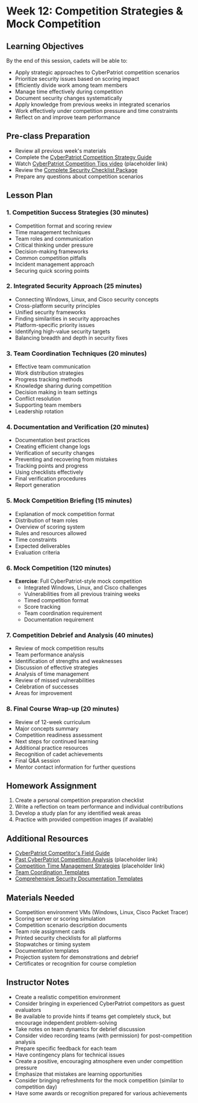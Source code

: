 # Week 12: Competition Strategies & Mock Competition

## Learning Objectives
By the end of this session, cadets will be able to:
- Apply strategic approaches to CyberPatriot competition scenarios
- Prioritize security issues based on scoring impact
- Efficiently divide work among team members
- Manage time effectively during competition
- Document security changes systematically
- Apply knowledge from previous weeks in integrated scenarios
- Work effectively under competition pressure and time constraints
- Reflect on and improve team performance

## Pre-class Preparation
- Review all previous week's materials
- Complete the [CyberPatriot Competition Strategy Guide](../../Resources/Competition_Strategy_Guide.md)
- Watch [CyberPatriot Competition Tips video](https://www.youtube.com/watch?v=example) (placeholder link)
- Review the [Complete Security Checklist Package](../../Checklists/)
- Prepare any questions about competition scenarios

## Lesson Plan

### 1. Competition Success Strategies (30 minutes)
- Competition format and scoring review
- Time management techniques
- Team roles and communication
- Critical thinking under pressure
- Decision-making frameworks
- Common competition pitfalls
- Incident management approach
- Securing quick scoring points

### 2. Integrated Security Approach (25 minutes)
- Connecting Windows, Linux, and Cisco security concepts
- Cross-platform security principles
- Unified security frameworks
- Finding similarities in security approaches
- Platform-specific priority issues
- Identifying high-value security targets
- Balancing breadth and depth in security fixes

### 3. Team Coordination Techniques (20 minutes)
- Effective team communication
- Work distribution strategies
- Progress tracking methods
- Knowledge sharing during competition
- Decision making in team settings
- Conflict resolution
- Supporting team members
- Leadership rotation

### 4. Documentation and Verification (20 minutes)
- Documentation best practices
- Creating efficient change logs
- Verification of security changes
- Preventing and recovering from mistakes
- Tracking points and progress
- Using checklists effectively
- Final verification procedures
- Report generation

### 5. Mock Competition Briefing (15 minutes)
- Explanation of mock competition format
- Distribution of team roles
- Overview of scoring system
- Rules and resources allowed
- Time constraints
- Expected deliverables
- Evaluation criteria

### 6. Mock Competition (120 minutes)
- **Exercise**: Full CyberPatriot-style mock competition
  - Integrated Windows, Linux, and Cisco challenges
  - Vulnerabilities from all previous training weeks
  - Timed competition format
  - Score tracking
  - Team coordination requirement
  - Documentation requirement

### 7. Competition Debrief and Analysis (40 minutes)
- Review of mock competition results
- Team performance analysis
- Identification of strengths and weaknesses
- Discussion of effective strategies
- Analysis of time management
- Review of missed vulnerabilities
- Celebration of successes
- Areas for improvement

### 8. Final Course Wrap-up (20 minutes)
- Review of 12-week curriculum
- Major concepts summary
- Competition readiness assessment
- Next steps for continued learning
- Additional practice resources
- Recognition of cadet achievements
- Final Q&A session
- Mentor contact information for further questions

## Homework Assignment
1. Create a personal competition preparation checklist
2. Write a reflection on team performance and individual contributions
3. Develop a study plan for any identified weak areas
4. Practice with provided competition images (if available)

## Additional Resources
- [CyberPatriot Competitor's Field Guide](https://www.uscyberpatriot.org/competition/training-materials/competitor-field-guide)
- [Past CyberPatriot Competition Analysis](https://example.com/past-competitions) (placeholder link)
- [Competition Time Management Strategies](https://example.com/competition-time) (placeholder link)
- [Team Coordination Templates](../../Resources/Team_Coordination_Templates.md)
- [Comprehensive Security Documentation Templates](../../Resources/Documentation_Templates.md)

## Materials Needed
- Competition environment VMs (Windows, Linux, Cisco Packet Tracer)
- Scoring server or scoring simulation
- Competition scenario description documents
- Team role assignment cards
- Printed security checklists for all platforms
- Stopwatches or timing system
- Documentation templates
- Projection system for demonstrations and debrief
- Certificates or recognition for course completion

## Instructor Notes
- Create a realistic competition environment
- Consider bringing in experienced CyberPatriot competitors as guest evaluators
- Be available to provide hints if teams get completely stuck, but encourage independent problem-solving
- Take notes on team dynamics for debrief discussion
- Consider video recording teams (with permission) for post-competition analysis
- Prepare specific feedback for each team
- Have contingency plans for technical issues
- Create a positive, encouraging atmosphere even under competition pressure
- Emphasize that mistakes are learning opportunities
- Consider bringing refreshments for the mock competition (similar to competition day)
- Have some awards or recognition prepared for various achievements
